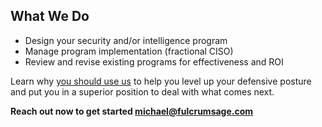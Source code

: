 ## What We Do

* Design your security and/or intelligence program
* Manage program implementation (fractional CISO)
* Review and revise existing programs for effectiveness and ROI

Learn why [you should use us](about.md) to help you level up your defensive posture and put you in a superior position to deal with what comes next.

**Reach out now to get started <michael@fulcrumsage.com>**
